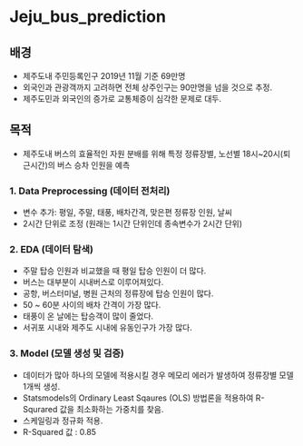 # Jeju_bus_prediction

## 배경
- 제주도내 주민등록인구 2019년 11월 기준 69만명
- 외국인과 관광객까지 고려하면 전체 상주인구는 90만명을 넘을 것으로 추정.
- 제주도민과 외국인의 증가로 교통체증이 심각한 문제로 대두.
## 목적
- 제주도내 버스의 효율적인 자원 분배를 위해 특정 정류장별, 노선별 18시~20시(퇴근시간)의 버스 승차 인원을 예측

### 1. Data Preprocessing (데이터 전처리)
- 변수 추가: 평일, 주말, 태풍, 배차간격, 맞은편 정류장 인원, 날씨
- 2시간 단위로 조정 (원래는 1시간 단위인데 종속변수가 2시간 단위)

### 2. EDA (데이터 탐색)
- 주말 탑승 인원과 비교했을 때 평일 탑승 인원이 더 많다.
- 버스는 대부분이 시내버스로 이루어져있다.
- 공항, 버스터미널, 병원 근처의 정류장에 탑승 인원이 많다.
- 50 ~ 60분 사이의 배차 간격이 가장 많다.
- 태풍이 온 날에는 탑승객이 많이 줄었다.
- 서귀포 시내와 제주도 시내에 유동인구가 가장 많다.

### 3. Model (모델 생성 및 검증)
- 데이터가 많아 하나의 모델에 적용시킬 경우 메모리 에러가 발생하여 정류장별 모델 1개씩 생성.
- Statsmodels의 Ordinary Least Sqaures (OLS) 방법론을 적용하여 R-Squrared 값을 최소화하는 가중치를 찾음.
- 스케일링과 정규화 적용.
- R-Squared 값 : 0.85
